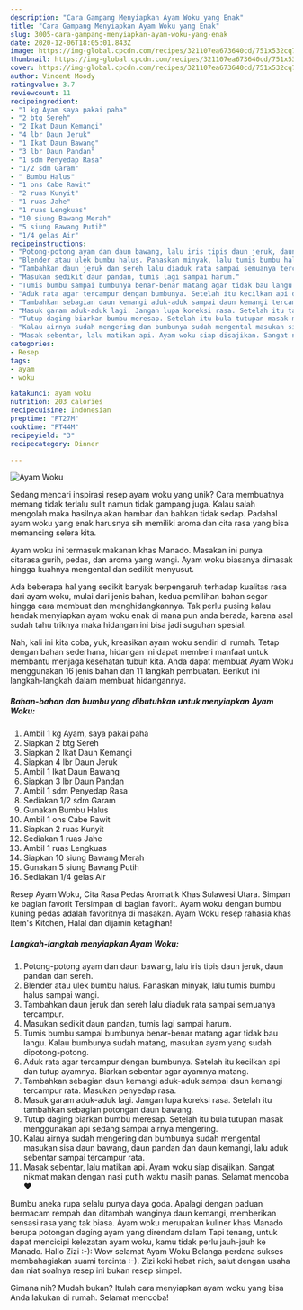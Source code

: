 ```yaml
---
description: "Cara Gampang Menyiapkan Ayam Woku yang Enak"
title: "Cara Gampang Menyiapkan Ayam Woku yang Enak"
slug: 3005-cara-gampang-menyiapkan-ayam-woku-yang-enak
date: 2020-12-06T18:05:01.843Z
image: https://img-global.cpcdn.com/recipes/321107ea673640cd/751x532cq70/ayam-woku-foto-resep-utama.jpg
thumbnail: https://img-global.cpcdn.com/recipes/321107ea673640cd/751x532cq70/ayam-woku-foto-resep-utama.jpg
cover: https://img-global.cpcdn.com/recipes/321107ea673640cd/751x532cq70/ayam-woku-foto-resep-utama.jpg
author: Vincent Moody
ratingvalue: 3.7
reviewcount: 11
recipeingredient:
- "1 kg Ayam saya pakai paha"
- "2 btg Sereh"
- "2 Ikat Daun Kemangi"
- "4 lbr Daun Jeruk"
- "1 Ikat Daun Bawang"
- "3 lbr Daun Pandan"
- "1 sdm Penyedap Rasa"
- "1/2 sdm Garam"
- " Bumbu Halus"
- "1 ons Cabe Rawit"
- "2 ruas Kunyit"
- "1 ruas Jahe"
- "1 ruas Lengkuas"
- "10 siung Bawang Merah"
- "5 siung Bawang Putih"
- "1/4 gelas Air"
recipeinstructions:
- "Potong-potong ayam dan daun bawang, lalu iris tipis daun jeruk, daun pandan dan sereh."
- "Blender atau ulek bumbu halus. Panaskan minyak, lalu tumis bumbu halus sampai wangi."
- "Tambahkan daun jeruk dan sereh lalu diaduk rata sampai semuanya tercampur."
- "Masukan sedikit daun pandan, tumis lagi sampai harum."
- "Tumis bumbu sampai bumbunya benar-benar matang agar tidak bau langu. Kalau bumbunya sudah matang, masukan ayam yang sudah dipotong-potong."
- "Aduk rata agar tercampur dengan bumbunya. Setelah itu kecilkan api dan tutup ayamnya. Biarkan sebentar agar ayamnya matang."
- "Tambahkan sebagian daun kemangi aduk-aduk sampai daun kemangi tercampur rata. Masukan penyedap rasa."
- "Masuk garam aduk-aduk lagi. Jangan lupa koreksi rasa. Setelah itu tambahkan sebagian potongan daun bawang."
- "Tutup daging biarkan bumbu meresap. Setelah itu bula tutupan masak menggunakan api sedang sampai airnya mengering."
- "Kalau airnya sudah mengering dan bumbunya sudah mengental masukan sisa daun bawang, daun pandan dan daun kemangi, lalu aduk sebentar sampai tercampur rata."
- "Masak sebentar, lalu matikan api. Ayam woku siap disajikan. Sangat nikmat makan dengan nasi putih waktu masih panas. Selamat mencoba ❤️"
categories:
- Resep
tags:
- ayam
- woku

katakunci: ayam woku 
nutrition: 203 calories
recipecuisine: Indonesian
preptime: "PT27M"
cooktime: "PT44M"
recipeyield: "3"
recipecategory: Dinner

---
```



![Ayam Woku](https://img-global.cpcdn.com/recipes/321107ea673640cd/751x532cq70/ayam-woku-foto-resep-utama.jpg)

Sedang mencari inspirasi resep ayam woku yang unik? Cara membuatnya memang tidak terlalu sulit namun tidak gampang juga. Kalau salah mengolah maka hasilnya akan hambar dan bahkan tidak sedap. Padahal ayam woku yang enak harusnya sih memiliki aroma dan cita rasa yang bisa memancing selera kita.

Ayam woku ini termasuk makanan khas Manado. Masakan ini punya citarasa gurih, pedas, dan aroma yang wangi. Ayam woku biasanya dimasak hingga kuahnya mengental dan sedikit menyusut.

Ada beberapa hal yang sedikit banyak berpengaruh terhadap kualitas rasa dari ayam woku, mulai dari jenis bahan, kedua pemilihan bahan segar hingga cara membuat dan menghidangkannya. Tak perlu pusing kalau hendak menyiapkan ayam woku enak di mana pun anda berada, karena asal sudah tahu triknya maka hidangan ini bisa jadi suguhan spesial.


Nah, kali ini kita coba, yuk, kreasikan ayam woku sendiri di rumah. Tetap dengan bahan sederhana, hidangan ini dapat memberi manfaat untuk membantu menjaga kesehatan tubuh kita. Anda dapat membuat Ayam Woku menggunakan 16 jenis bahan dan 11 langkah pembuatan. Berikut ini langkah-langkah dalam membuat hidangannya.

<!--inarticleads1-->

##### Bahan-bahan dan bumbu yang dibutuhkan untuk menyiapkan Ayam Woku:

1. Ambil 1 kg Ayam, saya pakai paha
1. Siapkan 2 btg Sereh
1. Siapkan 2 Ikat Daun Kemangi
1. Siapkan 4 lbr Daun Jeruk
1. Ambil 1 Ikat Daun Bawang
1. Siapkan 3 lbr Daun Pandan
1. Ambil 1 sdm Penyedap Rasa
1. Sediakan 1/2 sdm Garam
1. Gunakan  Bumbu Halus
1. Ambil 1 ons Cabe Rawit
1. Siapkan 2 ruas Kunyit
1. Sediakan 1 ruas Jahe
1. Ambil 1 ruas Lengkuas
1. Siapkan 10 siung Bawang Merah
1. Gunakan 5 siung Bawang Putih
1. Sediakan 1/4 gelas Air


Resep Ayam Woku, Cita Rasa Pedas Aromatik Khas Sulawesi Utara. Simpan ke bagian favorit Tersimpan di bagian favorit. Ayam woku dengan bumbu kuning pedas adalah favoritnya di masakan. Ayam Woku resep rahasia khas Item&#39;s Kitchen, Halal dan dijamin ketagihan! 

<!--inarticleads2-->

##### Langkah-langkah menyiapkan Ayam Woku:

1. Potong-potong ayam dan daun bawang, lalu iris tipis daun jeruk, daun pandan dan sereh.
1. Blender atau ulek bumbu halus. Panaskan minyak, lalu tumis bumbu halus sampai wangi.
1. Tambahkan daun jeruk dan sereh lalu diaduk rata sampai semuanya tercampur.
1. Masukan sedikit daun pandan, tumis lagi sampai harum.
1. Tumis bumbu sampai bumbunya benar-benar matang agar tidak bau langu. Kalau bumbunya sudah matang, masukan ayam yang sudah dipotong-potong.
1. Aduk rata agar tercampur dengan bumbunya. Setelah itu kecilkan api dan tutup ayamnya. Biarkan sebentar agar ayamnya matang.
1. Tambahkan sebagian daun kemangi aduk-aduk sampai daun kemangi tercampur rata. Masukan penyedap rasa.
1. Masuk garam aduk-aduk lagi. Jangan lupa koreksi rasa. Setelah itu tambahkan sebagian potongan daun bawang.
1. Tutup daging biarkan bumbu meresap. Setelah itu bula tutupan masak menggunakan api sedang sampai airnya mengering.
1. Kalau airnya sudah mengering dan bumbunya sudah mengental masukan sisa daun bawang, daun pandan dan daun kemangi, lalu aduk sebentar sampai tercampur rata.
1. Masak sebentar, lalu matikan api. Ayam woku siap disajikan. Sangat nikmat makan dengan nasi putih waktu masih panas. Selamat mencoba ❤️


Bumbu aneka rupa selalu punya daya goda. Apalagi dengan paduan bermacam rempah dan ditambah wanginya daun kemangi, memberikan sensasi rasa yang tak biasa. Ayam woku merupakan kuliner khas Manado berupa potongan daging ayam yang direndam dalam Tapi tenang, untuk dapat mencicipi kelezatan ayam woku, kamu tidak perlu jauh-jauh ke Manado. Hallo Zizi :-): Wow selamat Ayam Woku Belanga perdana sukses membahagiakan suami tercinta :-). Zizi koki hebat nich, salut dengan usaha dan niat soalnya resep ini bukan resep simpel. 

Gimana nih? Mudah bukan? Itulah cara menyiapkan ayam woku yang bisa Anda lakukan di rumah. Selamat mencoba!
